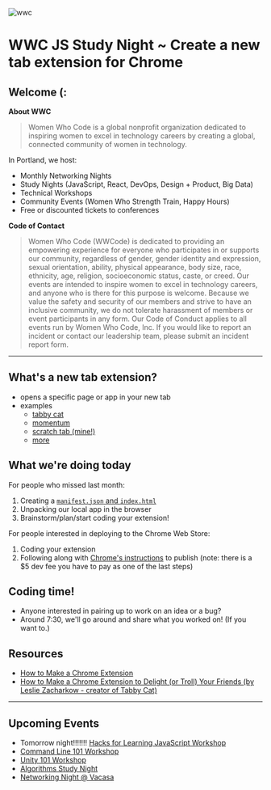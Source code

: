 ![wwc](https://a248.e.akamai.net/secure.meetupstatic.com/photos/event/1/e/5/4/highres_456127764.jpeg)

# WWC JS Study Night ~ Create a new tab extension for Chrome

## Welcome (:
**About WWC**
> Women Who Code is a global nonprofit organization dedicated to inspiring women to excel in technology careers by creating a global, connected community of women in technology.

In Portland, we host:
- Monthly Networking Nights
- Study Nights (JavaScript, React, DevOps, Design + Product, Big Data)
- Technical Workshops
- Community Events (Women Who Strength Train, Happy Hours)
- Free or discounted tickets to conferences


**Code of Contact**
> Women Who Code (WWCode) is dedicated to providing an empowering experience for everyone who participates in or supports our community, regardless of gender, gender identity and expression, sexual orientation, ability, physical appearance, body size, race, ethnicity, age, religion, socioeconomic status, caste, or creed. Our events are intended to inspire women to excel in technology careers, and anyone who is there for this purpose is welcome. Because we value the safety and security of our members and strive to have an inclusive community, we do not tolerate harassment of members or event participants in any form. Our Code of Conduct applies to all events run by Women Who Code, Inc. If you would like to report an incident or contact our leadership team, please submit an incident report form.

----------------

## What's a new tab extension?
- opens a specific page or app in your new tab
- examples
    - [tabby cat](https://chrome.google.com/webstore/detail/tabby-cat/mefhakmgclhhfbdadeojlkbllmecialg?hl=en)
    - [momentum](https://chrome.google.com/webstore/detail/momentum/laookkfknpbbblfpciffpaejjkokdgca)
    - [scratch tab (mine!)](https://chrome.google.com/webstore/detail/scratch-tab/gaehhklohpncohpacfhddemnekcahfim)
    - [more](https://thenextweb.com/apps/2014/11/16/8-chrome-extensions-transform-new-tab-page/)

## What we're doing today
For people who missed last month:
1. Creating a [`manifest.json` and `index.html`](https://github.com/sajoy/sn-newtab)
2. Unpacking our local app in the browser
3. Brainstorm/plan/start coding your extension!

For people interested in deploying to the Chrome Web Store:
1. Coding your extension
2. Following along with [Chrome's instructions](https://developer.chrome.com/webstore/publish) to publish (note: there is a $5 dev fee you have to pay as one of the last steps)

## Coding time!
- Anyone interested in pairing up to work on an idea or a bug?
- Around 7:30, we'll go around and share what you worked on! (If you want to.)

## Resources
- [How to Make a Chrome Extension](https://robots.thoughtbot.com/how-to-make-a-chrome-extension)
- [How to Make a Chrome Extension to Delight (or Troll) Your Friends (by Leslie Zacharkow - creator of Tabby Cat)](https://24ways.org/2016/how-to-make-a-chrome-extension/)


---------


## Upcoming Events
- Tomorrow night!!!!!!! [Hacks for Learning JavaScript Workshop](https://www.meetup.com/Women-Who-Code-Portland/events/238367201/)
- [Command Line 101 Workshop](https://www.meetup.com/Women-Who-Code-Portland/events/238175642/)
- [Unity 101 Workshop](https://www.meetup.com/Women-Who-Code-Portland/events/238013150/)
- [Algorithms Study Night](https://www.meetup.com/Women-Who-Code-Portland/events/238192202/)
- [Networking Night @ Vacasa](https://www.meetup.com/Women-Who-Code-Portland/events/236510111/)
